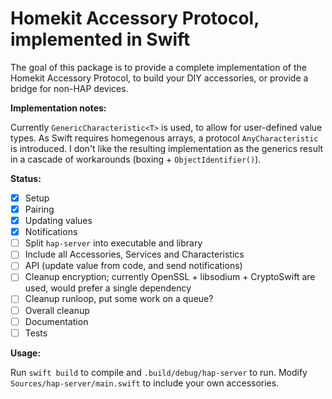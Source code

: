 Homekit Accessory Protocol, implemented in Swift
================================================

The goal of this package is to provide a complete implementation of the Homekit Accessory Protocol, to build your DIY accessories, or provide a bridge for non-HAP devices.

**Implementation notes:**

Currently ``GenericCharacteristic<T>`` is used, to allow for user-defined value types. As Swift requires homegenous arrays, a protocol ``AnyCharacteristic`` is introduced. I don't like the resulting implementation as the generics result in a cascade of workarounds (boxing + ``ObjectIdentifier()``).

**Status:**

* [x] Setup
* [x] Pairing
* [x] Updating values
* [x] Notifications
* [ ] Split ``hap-server`` into executable and library
* [ ] Include all Accessories, Services and Characteristics
* [ ] API (update value from code, and send notifications)
* [ ] Cleanup encryption; currently OpenSSL + libsodium + CryptoSwift are used, would prefer a single dependency
* [ ] Cleanup runloop, put some work on a queue?
* [ ] Overall cleanup
* [ ] Documentation
* [ ] Tests

**Usage:**

Run ``swift build`` to compile and ``.build/debug/hap-server`` to run. Modify ``Sources/hap-server/main.swift`` to include your own accessories.
